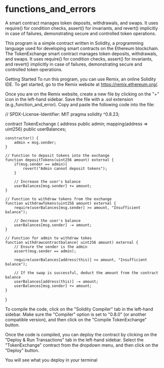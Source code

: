 # functions_and_errors
A smart contract manages token deposits, withdrawals, and swaps. It uses require() for condition checks, assert() for invariants, and revert() implicitly in case of failures, demonstrating secure and controlled token operations.

This program is a simple contract written in Solidity, a programming language used for developing smart contracts on the Ethereum blockchain. The TokenExchange smart contract manages token deposits, withdrawals, and swaps. It uses require() for condition checks, assert() for invariants, and revert() implicitly in case of failures, demonstrating secure and controlled token operations.

Getting Started To run this program, you can use Remix, an online Solidity IDE. To get started, go to the Remix website at https://remix.ethereum.org/.

Once you are on the Remix website, create a new file by clicking on the "+" icon in the left-hand sidebar. Save the file with a .sol extension (e.g.,function_and_error). Copy and paste the following code into the file:

// SPDX-License-Identifier: MIT
 pragma solidity ^0.8.23;

contract TokenExchange {
    address public admin;
    mapping(address => uint256) public userBalances;

    constructor() {
        admin = msg.sender;
    }

    // Function to deposit tokens into the exchange
    function depositTokens(uint256 amount) external {
        if(msg.sender == admin){
            revert("Admin cannot deposit tokens");
        }

        // Increase the user's balance
        userBalances[msg.sender] += amount;
    }

    // Function to withdraw tokens from the exchange
    function withdrawTokens(uint256 amount) external {
        require(userBalances[msg.sender] >= amount, "Insufficient balance");

        // Decrease the user's balance
        userBalances[msg.sender] -= amount;
    }

    // Function for admin to withdraw tokes
    function withdrawcontractbalance( uint256 amount) external {
        // Ensure the sender is the admin
        assert(msg.sender == admin);

        require(userBalances[address(this)] >= amount, "Insufficient balance");
        
        // If the swap is successful, deduct the amount from the contract balance
        userBalances[address(this)] -= amount;
        userBalances[msg.sender] += amount;
    }
}

To compile the code, click on the "Solidity Compiler" tab in the left-hand sidebar. Make sure the "Compiler" option is set to "0.8.0" (or another compatible version), and then click on the "Compile TokenExchange" button.

Once the code is compiled, you can deploy the contract by clicking on the "Deploy & Run Transactions" tab in the left-hand sidebar. Select the "TokenExchange" contract from the dropdown menu, and then click on the "Deploy" button.

You will see what you deploy in your terminal

